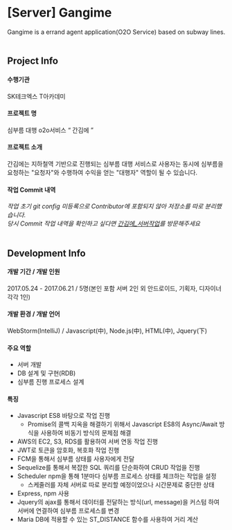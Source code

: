 [Server] Gangime
=================
Gangime is a errand agent application(O2O Service) based on subway lines.
<br></br>
## Project Info
#### 수행기관
SK테크엑스 T아카데미
#### 프로젝트 명
심부름 대행 o2o서비스 “ 간김에 ”
#### 프로젝트 소개
간김에는 지하철역 기반으로 진행되는 심부름 대행 서비스로 사용자는 동시에 심부름을 요청하는 "요청자"와 수행하여 수익을 얻는 "대행자" 역할이 될 수 있습니다.
#### 작업 Commit 내역
*작업 초기 git config 미등록으로 Contributor에 포함되지 않아 저장소를 따로 분리했습니다.<br>
당시 Commit 작업 내역을 확인하고 싶다면 [간김에_서버작업](https://github.com/hinco114/GANGIME)를 방문해주세요*
<br></br>
## Development Info
#### 개발 기간 / 개발 인원
2017.05.24 - 2017.06.21 / 5명(본인 포함 서버 2인 외 안드로이드, 기획자, 디자이너 각각 1인)
#### 개발 환경 / 개발 언어
WebStorm(IntelliJ) / Javascript(中), Node.js(中), HTML(中), Jquery(下)
#### 주요 역할
* 서버 개발 
* DB 설계 및 구현(RDB)
* 심부름 진행 프로세스 설계
#### 특징
* Javascript ES8 바탕으로 작업 진행
  * Promise의 콜백 지옥을 해결하기 위해서 Javascript ES8의 Async/Await 방식을 사용하여 비동기 방식의 문제점 해결
* AWS의 EC2, S3, RDS를 활용하여 서버 연동 작업 진행
* JWT로 토큰을 암호화, 복호화 작업 진행
* FCM을 통해서 심부름 상태를 사용자에게 전달
* Sequelize를 통해서 복잡한 SQL 쿼리를 단순화하여 CRUD 작업을  진행
* Scheduler npm을 통해 1분마다 심부름 프로세스 상태를 체크하는 작업을 설정
  * 스케줄러를 자체 서버로 따로 분리할 예정이었으나 시간문제로 중단한 상태
* Express, npm 사용
* Jquery의 ajax를 통해서 데이터를 전달하는 방식(url, message)을 커스텀 하여 서버에 연결하여 심부름 프로세스를 변경
* Maria DB에 적용할 수 있는 ST_DISTANCE 함수를 사용하여 거리 계산
